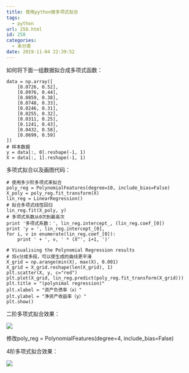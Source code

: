 ```yaml
---
title: 使用python做多项式拟合
tags:
  - python
url: 258.html
id: 258
categories:
  - 未分类
date: 2019-11-04 22:39:52
---
```


如何将下面一组数据拟合成多项式函数：

    data = np.array([
        [0.0726, 0.52],
        [0.0976, 0.44],
        [0.0859, 0.38],
        [0.0748, 0.33],
        [0.0246, 0.31],
        [0.0255, 0.32],
        [0.0311, 0.25],
        [0.1241, 0.43],
        [0.0432, 0.58],
        [0.0699, 0.59]
    ])
    # 样本数据
    y = data[:, 0].reshape(-1, 1)
    X = data[:, 1].reshape(-1, 1)

多项式拟合以及画图代码：

    # 使用多少阶多项式来拟合
    poly_reg = PolynomialFeatures(degree=10, include_bias=False)
    X_poly = poly_reg.fit_transform(X)
    lin_reg = LinearRegression()
    # 拟合多项式线性回归
    lin_reg.fit(X_poly, y)
    # 多项式系数从0次到最高次
    print '多项式系数：', lin_reg.intercept_, (lin_reg.coef_[0])
    print 'y = ', lin_reg.intercept_[0],
    for i, v in enumerate(lin_reg.coef_[0]):
        print ' + ', v, ' * (X^', i+1, ')'
    
    # Visualising the Polynomial Regression results
    # 将x分成多段，可以使生成的曲线更平滑
    X_grid = np.arange(min(X), max(X), 0.001)
    X_grid = X_grid.reshape(len(X_grid), 1)
    plt.scatter(X, y, c="red")
    plt.plot(X_grid, lin_reg.predict(poly_reg.fit_transform(X_grid)))
    plt.title = "(polynimal regression)"
    plt.xlabel = "资产负债率（x）"
    plt.ylabel = "净资产收益率（y）"
    plt.show()

二阶多项式拟合效果：

![](http://106.54.113.128/wordpress/wp-content/uploads/2019/11/image.png)

修改poly\_reg = PolynomialFeatures(degree=4, include\_bias=False)

4阶多项式拟合效果：

![](http://106.54.113.128/wordpress/wp-content/uploads/2019/11/image-1.png)